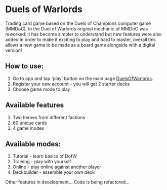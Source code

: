 # Duels of Warlords

Trading card game based on the Duels of Champions computer game (MMDoC). In the Duel of Warlords original mechanic of MMDoC was reworked: it has become simpler to understand but new features were also added in order to make it exciting to play and hard to master, overall this allows a new game to be made as a board game alongside with a digital version!

## How to use:
  1. Go to app and tap 'play' button on the main page [DuelsOfWarlords](https://duelofwarlords.ru/).
  2. Register your new account - you will get 2 starter decks
  3. Choose game mode to play

## Available features
  1. Two heroes from different factions
  2. 60 unique cards
  3. 4 game modes

## Available modes:
  1. Tutorial - learn basics of DofW
  2. Training - play with yourself
  3. Online -  play online against another player
  3. Deckbuilder - assemble your own deck

Other features in development...
Code is being refactored...
